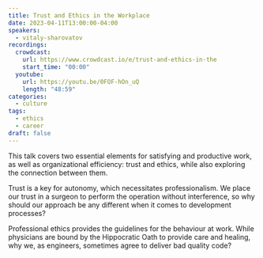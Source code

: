 ```yaml
---
title: Trust and Ethics in the Workplace
date: 2023-04-11T13:00:00-04:00
speakers:
  - vitaly-sharovatov
recordings:
  crowdcast:
    url: https://www.crowdcast.io/e/trust-and-ethics-in-the
    start_time: "00:00"
  youtube:
    url: https://youtu.be/0FOF-hOn_uQ
    length: "48:59"
categories:
  - culture
tags:
  - ethics
  - career
draft: false
---
```


This talk covers two essential elements for satisfying and productive work, as well as organizational efficiency: trust and ethics, while also exploring the connection between them.

Trust is a key for autonomy, which necessitates professionalism. We place our trust in a surgeon to perform the operation without interference, so why should our approach be any different when it comes to development processes?

Professional ethics provides the guidelines for the behaviour at work. While physicians are bound by the Hippocratic Oath to provide care and healing, why we, as engineers, sometimes agree to deliver bad quality code?